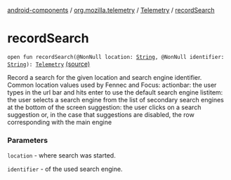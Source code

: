 [android-components](../../index.md) / [org.mozilla.telemetry](../index.md) / [Telemetry](index.md) / [recordSearch](./record-search.md)

# recordSearch

`open fun recordSearch(@NonNull location: `[`String`](https://kotlinlang.org/api/latest/jvm/stdlib/kotlin/-string/index.html)`, @NonNull identifier: `[`String`](https://kotlinlang.org/api/latest/jvm/stdlib/kotlin/-string/index.html)`): `[`Telemetry`](index.md) [(source)](https://github.com/mozilla-mobile/android-components/blob/master/components/service/telemetry/src/main/java/org/mozilla/telemetry/Telemetry.java#L209)

Record a search for the given location and search engine identifier. Common location values used by Fennec and Focus: actionbar: the user types in the url bar and hits enter to use the default search engine listitem: the user selects a search engine from the list of secondary search engines at the bottom of the screen suggestion: the user clicks on a search suggestion or, in the case that suggestions are disabled, the row corresponding with the main engine

### Parameters

`location` - where search was started.

`identifier` - of the used search engine.